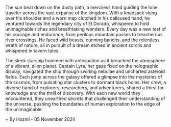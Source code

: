 
The sun beat down on the dusty path, a merciless hand guiding the lone traveler across the vast expanse of the kingdom. With a knapsack slung over his shoulder and a worn map clutched in his calloused hand, he ventured towards the legendary city of El Dorado, whispered to hold unimaginable riches and breathtaking wonders. Every day was a new test of his courage and endurance, from perilous mountain passes to treacherous river crossings.  He faced wild beasts, cunning bandits, and the relentless wrath of nature, all in pursuit of a dream etched in ancient scrolls and whispered in tavern tales.

The sleek starship hummed with anticipation as it breached the atmosphere of a vibrant, alien planet. Captain Lyra, her gaze fixed on the holographic display, navigated the ship through swirling nebulae and uncharted asteroid fields. Each jump across the galaxy offered a glimpse into the mysteries of the cosmos, from pulsating star clusters to dormant black holes.  Her crew, a diverse band of explorers, researchers, and adventurers, shared a thirst for knowledge and the thrill of discovery. With each new world they encountered, they unearthed secrets that challenged their understanding of the universe, pushing the boundaries of human exploration to the edge of the unimaginable. 

~ By Hozmi - 05 November 2024
